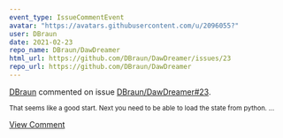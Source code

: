 ```yaml
---
event_type: IssueCommentEvent
avatar: "https://avatars.githubusercontent.com/u/2096055?"
user: DBraun
date: 2021-02-23
repo_name: DBraun/DawDreamer
html_url: https://github.com/DBraun/DawDreamer/issues/23
repo_url: https://github.com/DBraun/DawDreamer
---
```


<a href='https://github.com/DBraun' target='_blank'>DBraun</a> commented on issue <a href='https://github.com/DBraun/DawDreamer/issues/23' target='_blank'>DBraun/DawDreamer#23</a>.

<small>That seems like a good start. Next you need to be able to load the state from python....</small>

<a href='https://github.com/DBraun/DawDreamer/issues/23' target='_blank'>View Comment</a>